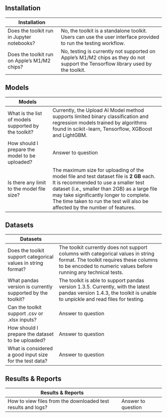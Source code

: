 ## Installation

| Installation                                 |                                                                                                                                  |
| -------------------------------------------- | -------------------------------------------------------------------------------------------------------------------------------- |
| Does the toolkit run in Jupyter notebooks?   | No, the toolkit is a standalone toolkit. Users can use the user interface provided to run the testing workflow.                  |
| Does the toolkit run on Apple’s M1/M2 chips? | No, testing is currently not supported on Apple’s M1/M2 chips as they do not support the Tensorflow library used by the toolkit. |

## Models

| Models                                               |                                                                                                                                                                                                                                                                                                                   |
| ---------------------------------------------------- | ----------------------------------------------------------------------------------------------------------------------------------------------------------------------------------------------------------------------------------------------------------------------------------------------------------------- |
| What is the list of models supported by the toolkit? | Currently, the Upload AI Model method supports limited binary classification and regression models trained by algorithms found in scikit-learn, Tensorflow, XGBoost and LightGBM.                                                                                                                                 |
| How should I prepare the model to be uploaded?       | Answer to question                                                                                                                                                                                                                                                                                                |
| Is there any limit to the model file size?           | The maximum size for uploading of the model file and test dataset file is **2 GB** each.<br/> It is recommended to use a smaller test dataset (i.e., smaller than 2GB) as a large file may take significantly longer to complete. The time taken to run the test will also be affected by the number of features. |

## Datasets

| Datasets                                                      |                                                                                                                                                                                                 |
| ------------------------------------------------------------- | ----------------------------------------------------------------------------------------------------------------------------------------------------------------------------------------------- |
| Does the toolkit support categorical values in string format? | The toolkit currently does not support columns with categorical values in string format. The toolkit requires these columns to be encoded to numeric values before running any technical tests. |
| What pandas version is currently supported by the toolkit?    | The toolkit is able to support pandas version 1.3.5. Currently, with the latest pandas version 1.4.3, the toolkit is unable to unpickle and read files for testing.                             |
| Can the toolkit support .csv or .xlsx inputs?                 | Answer to question                                                                                                                                                                              |
| How should I prepare the dataset to be uploaded?              | Answer to question                                                                                                                                                                              |
| What is considered a good input size for the test data?       | Answer to question                                                                                                                                                                              |

## Results & Reports

| Results & Reports                                            |                    |
| ------------------------------------------------------------ | ------------------ |
| How to view files from the downloaded test results and logs? | Answer to question |
